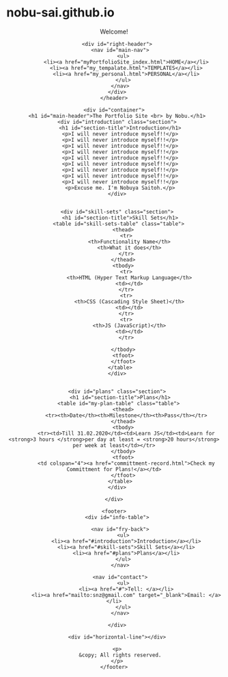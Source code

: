 # nobu-sai.github.io
<!DOCTYPE html>

<html>
  <head>
    <title>The Portfolio Site by Nobe</title>
    <link rel="stylesheet" href="myPortfolioSite/styles/general.css">
    <link rel="stylesheet" href="styles/header.css">
    <link rel="stylesheet" href="styles/myPortfolioSite_styles.css">

  </head>

  <body>
    <header>
      <div id="left-header">
        <p>Welcome!</p>
      </div>

      <div id="right-header">
        <nav id="main-nav">
          <ul>
            <li><a href="myPortfolioSite_index.html">HOME</a></li>
            <li><a href="my_tempalate.html">TEMPLATES</a></li>
            <li><a href="my_personal.html">PERSONAL</a></li>
          </ul>
        </nav>
      </div>
    </header>

    <div id="container">
      <h1 id="main-header">The Portfolio Site <br> by Nobu.</h1>
      <div id="introduction" class="section">
        <h1 id="section-title">Introduction</h1>
        <p>I will never introduce myself!!</p>
        <p>I will never introduce myself!!</p>
        <p>I will never introduce myself!!</p>
        <p>I will never introduce myself!!</p>
        <p>I will never introduce myself!!</p>
        <p>I will never introduce myself!!</p>
        <p>I will never introduce myself!!</p>
        <p>I will never introduce myself!!</p>
        <p>I will never introduce myself!!</p>
        <p>Excuse me. I'm Nobuya Saitoh.</p>
      </div>


      <div id="skill-sets" class="section">
        <h1 id="section-title">Skill Sets</h1>
        <table id="skill-sets-table" class="table"> 
          <thead>
            <tr>
              <th>Functionality Name</th>
              <th>What it does</th>
            </tr>
          </thead>
          <tbody>
            <tr>
              <th>HTML (Hyper Text Markup Language</th>
              <td></td>
            </tr>
            <tr>
              <th>CSS (Cascading Style Sheet)</th>
              <td></td>
            </tr>
            <tr>
              <th>JS (JavaScript)</th>
              <td></td>
            </tr>

          </tbody>
          <tfoot>
          </tfoot>
        </table>
      </div>


      <div id="plans" class="section">
        <h1 id="section-title">Plans</h1>
        <table id="my-plan-table" class="table"> 
          <thead>
            <tr><th>Date</th><th>Milestone</th><th>Pass</th></tr>
          </thead>
          <tbody>
            <tr><td>Till 31.02.2020</td><td>Learn JS</td><td>Learn for <strong>3 hours </strong>per day at least = <strong>20 hours</strong> per week at least</td></tr>
          </tbody>
          <tfoot>
            <td colspan="4"><a href="committment-record.html">Check my Committment for Plans!</a></td>
          </tfoot>
        </table>
      </div>

    </div>

    <footer>
      <div id="info-table">
        
        <nav id="fry-back">
          <ul>
            <li><a href="#introduction">Introduction</a></li>
            <li><a href="#skill-sets">Skill Sets</a></li>
            <li><a href="#plans">Plans</a></li>
          </ul>
        </nav>
        
        <nav id="contact">
          <ul>
            <li><a href="#">Tell: </a></li>
            <li><a href="mailto:snz@gmail.com" target="_blank">Email: </a></li>
          </ul>
        </nav>

      </div>

      <div id="horizontal-line"></div>

      <p>
        &copy; All rights reserved.
      </p>
    </footer>

  </body>

</html>
